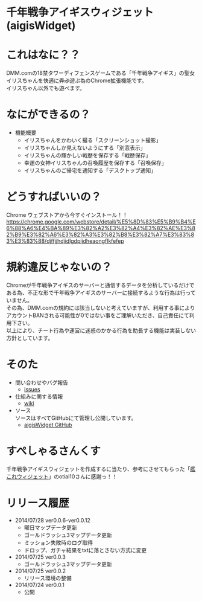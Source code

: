 千年戦争アイギスウィジェット(aigisWidget)
===========

# これはなに？？

DMM.comの18禁タワーディフェンスゲームである「千年戦争アイギス」の聖女イリスちゃんを快適に~~弄ぶ~~遊ぶ為のChrome拡張機能です。    
イリスちゃん以外でも遊べます。

# なにができるの？

* 機能概要
    - イリスちゃんをかわいく撮る「スクリーンショット撮影」
    - イリスちゃんしか見えないようにする「別窓表示」
    - イリスちゃんの輝かしい戦歴を保存する「戦歴保存」
    - 幸運の女神イリスちゃんの召喚履歴を保存する「召喚保存」
    - イリスちゃんのご帰宅を通知する「デスクトップ通知」

# どうすればいいの？

Chrome ウェブストアから今すぐインストール！！    
https://chrome.google.com/webstore/detail/%E5%8D%83%E5%B9%B4%E6%88%A6%E4%BA%89%E3%82%A2%E3%82%A4%E3%82%AE%E3%82%B9%E3%82%A6%E3%82%A3%E3%82%B8%E3%82%A7%E3%83%83%E3%83%88/djffjjhdjidlgdpijdheaongflkfefep

# 規約違反じゃないの？

Chromeが千年戦争アイギスのサーバーと通信するデータを分析しているだけである為、不正な形で千年戦争アイギスのサーバーに接続するような行為は行っていません。    
その為、DMM.comの規約には該当しないと考えていますが、利用する事によりアカウントBANされる可能性が0ではない事をご理解いただき、自己責任にて利用下さい。    
以上により、チート行為や運営に迷惑のかかる行為を助長する機能は実装しない方針としています。

# そのた

* 問い合わせやバグ報告
    - [issues](https://github.com/muhiro/aigisWidget/issues)
* 仕組みに関する情報
    - [wiki](https://github.com/muhiro/aigisWidget/wiki)
* ソース    
ソースはすべてGitHubにて管理し公開しています。
    - [aigisWidget GitHub](https://github.com/muhiro/aigisWidget/)

# すぺしゃるさんくす

千年戦争アイギスウィジェットを作成するに当たり、参考にさせてもらった「[艦これウィジェット](https://github.com/otiai10/kanColleWidget)」のotiai10さんに感謝っ！！

# リリース履歴
- 2014/07/28 ver0.0.6-ver0.0.12
    - 曜日マップデータ更新
    - ゴールドラッシュ3マップデータ更新
    - ミッション失敗時のログ取得
    - ドロップ、ガチャ結果をtxtに落とさない方式に変更
- 2014/07/25 ver0.0.3
    - ゴールドラッシュ3マップデータ更新
- 2014/07/25 ver0.0.2
    - リリース環境の整備
- 2014/07/24 ver0.0.1
    - 公開

